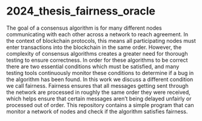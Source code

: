 # 2024_thesis_fairness_oracle
The goal of a consensus algorithm is for many different nodes communicating with each other across a network to reach agreement. In the context of blockchain protocols, this means all participating nodes must enter transactions into the blockchain in the same order. However, the complexity of consensus algorithms creates a greater need for thorough testing to ensure correctness. In order for these algorithms to be correct there are two essential conditions which must be satisfied, and many testing tools continuously monitor these conditions to determine if a bug in the algorithm has been found. In this work we discuss a different condition we call fairness. Fairness ensures that all messages getting sent through the network are processed in roughly the same order they were received, which helps ensure that certain messages aren’t being delayed unfairly or processed out of order. This repository contains a simple program that can monitor a network of nodes and check if the algorithm satisfies fairness.
